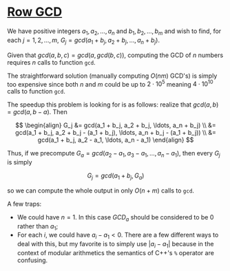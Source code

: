 # [Row GCD](https://codeforces.com/problemset/problem/1458/A)

We have positive integers $a_1, a_2, \ldots, a_n$ and $b_1, b_2, \ldots, b_m$
and wish to find, for each $j = 1, 2, \ldots, m$, $G_j = gcd(a_1 + b_j, a_2 + b_j, \ldots, a_n + b_j)$.

Given that $gcd(a, b, c) = gcd(a, gcd(b, c))$, computing the GCD of $n$ numbers requires
$n$ calls to function `gcd`.

The straightforward solution (manually computing $O(nm)$ GCD's) is simply too expensive
since both $n$ and $m$ could be up to $2\cdot 10^5$ meaning $4\cdot 10^{10}$ calls to function
`gcd`.

The speedup this problem is looking for is as follows: realize that $gcd(a, b) = gcd(a, b-a)$.
Then

$$
\begin{align}
    G_j &= gcd(a_1 + b_j, a_2 + b_j, \ldots, a_n + b_j) \\
    &= gcd(a_1 + b_j, a_2 + b_j - (a_1 + b_j), \ldots, a_n + b_j - (a_1 + b_j)) \\
    &= gcd(a_1 + b_j, a_2 - a_1, \ldots, a_n - a_1)
\end{align}
$$

Thus, if we precompute $G_a = gcd(a_2 - a_1, a_3 - a_1, \ldots, a_n - a_1)$, then every
$G_j$ is simply

$$ G_j = gcd(a_1 + b_j, G_a) $$

so we can compute the whole output in only $O(n + m)$ calls to `gcd`.

A few traps:

* We could have $n=1$. In this case $GCD_a$ should be considered to be 0 rather than $a_1$;
* For each $i$, we could have $a_i - a_1 < 0$. There are a few different ways to deal with this, but
my favorite is to simply use $|a_i - a_1|$ because in the context of modular arithmetics the semantics
of C++'s `%` operator are confusing.
